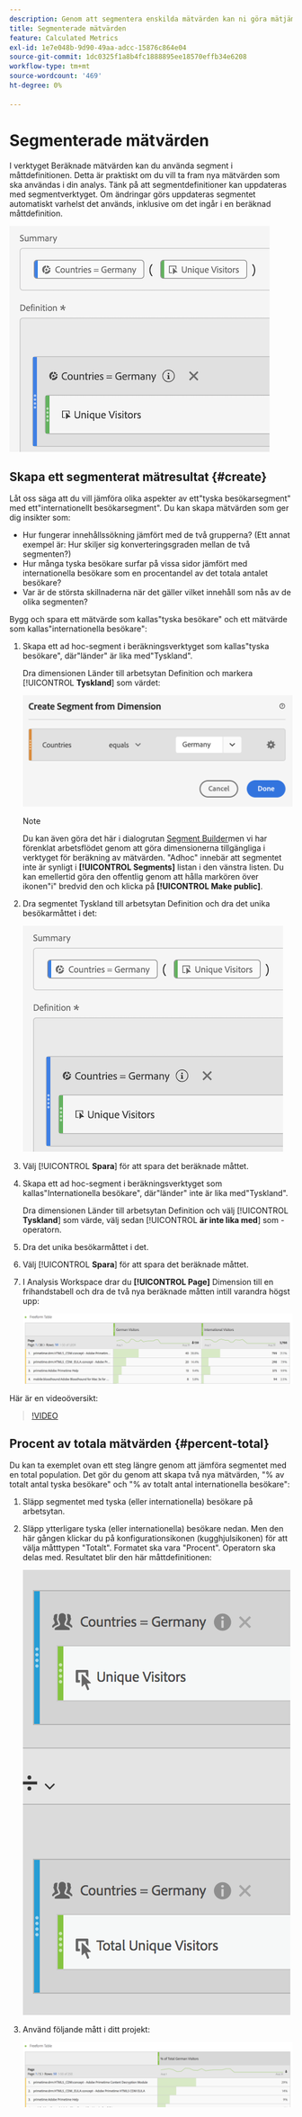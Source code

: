 ```yaml
---
description: Genom att segmentera enskilda mätvärden kan ni göra mätjämförelser inom samma rapport.
title: Segmenterade mätvärden
feature: Calculated Metrics
exl-id: 1e7e048b-9d90-49aa-adcc-15876c864e04
source-git-commit: 1dc0325f1a8b4fc1888895ee18570effb34e6208
workflow-type: tm+mt
source-wordcount: '469'
ht-degree: 0%

---
```


# Segmenterade mätvärden

I verktyget Beräknade mätvärden kan du använda segment i måttdefinitionen. Detta är praktiskt om du vill ta fram nya mätvärden som ska användas i din analys. Tänk på att segmentdefinitioner kan uppdateras med segmentverktyget. Om ändringar görs uppdateras segmentet automatiskt varhelst det används, inklusive om det ingår i en beräknad måttdefinition.

![](assets/german-visitors.png)

## Skapa ett segmenterat mätresultat {#create}

Låt oss säga att du vill jämföra olika aspekter av ett&quot;tyska besökarsegment&quot; med ett&quot;internationellt besökarsegment&quot;. Du kan skapa mätvärden som ger dig insikter som:

* Hur fungerar innehållssökning jämfört med de två grupperna? (Ett annat exempel är: Hur skiljer sig konverteringsgraden mellan de två segmenten?)
* Hur många tyska besökare surfar på vissa sidor jämfört med internationella besökare som en procentandel av det totala antalet besökare?
* Var är de största skillnaderna när det gäller vilket innehåll som nås av de olika segmenten?

Bygg och spara ett mätvärde som kallas&quot;tyska besökare&quot; och ett mätvärde som kallas&quot;internationella besökare&quot;:

1. Skapa ett ad hoc-segment i beräkningsverktyget som kallas&quot;tyska besökare&quot;, där&quot;länder&quot; är lika med&quot;Tyskland&quot;.

   Dra dimensionen Länder till arbetsytan Definition och markera [!UICONTROL **Tyskland**] som värdet:

   ![](assets/segment-from-dimension.png)

   >[!NOTE]
   >
   >Du kan även göra det här i dialogrutan [Segment Builder](/help/components/segmentation/segmentation-workflow/seg-build.md)men vi har förenklat arbetsflödet genom att göra dimensionerna tillgängliga i verktyget för beräkning av mätvärden. &quot;Adhoc&quot; innebär att segmentet inte är synligt i **[!UICONTROL Segments]** listan i den vänstra listen. Du kan emellertid göra den offentlig genom att hålla markören över ikonen&quot;i&quot; bredvid den och klicka på **[!UICONTROL Make public]**.

1. Dra segmentet Tyskland till arbetsytan Definition och dra det unika besökarmåttet i det:

   ![](assets/german-visitors.png)

1. Välj [!UICONTROL **Spara**] för att spara det beräknade måttet.

1. Skapa ett ad hoc-segment i beräkningsverktyget som kallas&quot;Internationella besökare&quot;, där&quot;länder&quot; inte är lika med&quot;Tyskland&quot;.

   Dra dimensionen Länder till arbetsytan Definition och välj [!UICONTROL **Tyskland**] som värde, välj sedan [!UICONTROL **är inte lika med**] som -operatorn.

1. Dra det unika besökarmåttet i det.

1. Välj [!UICONTROL **Spara**] för att spara det beräknade måttet.

1. I Analysis Workspace drar du **[!UICONTROL Page]** Dimension till en frihandstabell och dra de två nya beräknade måtten intill varandra högst upp:

   ![](assets/workspace-pages.png)

Här är en videoöversikt:

>[!VIDEO](https://video.tv.adobe.com/v/25409/?quality=12&learn=on)

## Procent av totala mätvärden {#percent-total}

Du kan ta exemplet ovan ett steg längre genom att jämföra segmentet med en total population. Det gör du genom att skapa två nya mätvärden, &quot;% av totalt antal tyska besökare&quot; och &quot;% av totalt antal internationella besökare&quot;:

1. Släpp segmentet med tyska (eller internationella) besökare på arbetsytan.
1. Släpp ytterligare tyska (eller internationella) besökare nedan. Men den här gången klickar du på konfigurationsikonen (kugghjulsikonen) för att välja måtttypen &quot;Totalt&quot;. Formatet ska vara &quot;Procent&quot;. Operatorn ska delas med. Resultatet blir den här måttdefinitionen:

   ![](assets/cm_metric_total.png)

1. Använd följande mått i ditt projekt:

   ![](assets/cm_percent_total.png)
